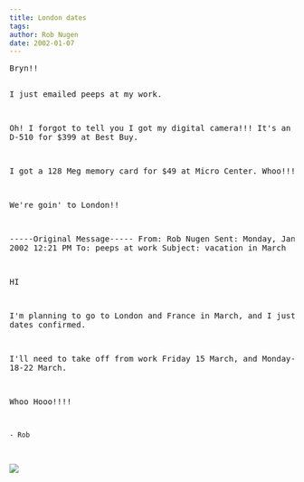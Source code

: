```yaml
---
title: London dates
tags: 
author: Rob Nugen
date: 2002-01-07
---
```


<p class=date></p>
<pre>
Bryn!!

I just emailed peeps at my work.

Oh!  I forgot to tell you I got my digital camera!!!  It's an Olympus D-510
for $399 at Best Buy.

I got a 128 Meg memory card for $49 at Micro Center.   Whoo!!!

We're goin' to London!!


-----Original Message-----
From: Rob Nugen
Sent: Monday, January 07, 2002 12:21 PM
To: peeps at work
Subject: vacation in March


HI

I'm planning to go to London and France in March, and I just got the dates
confirmed.

I'll need to take off from work Friday 15 March, and Monday-Friday 18-22
March.

Whoo Hooo!!!!

	- Rob

</pre>

<p><img src="/images/rob/wL-ROB.gif">

